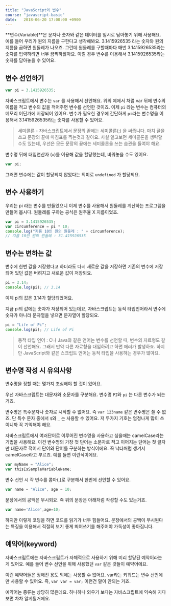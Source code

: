 ```yaml
---
title: "JavaScript와 변수"
course: "javascript-basic"
date:   2018-06-20 17:00:00 +0900
---
```




**변수(Variable)**은 문자나 숫자와 같은 데이터를 임시로 담아놓기 위해 사용해요. 예를 들어 우리가 원의 지름을 구한다고 생각해봐요. 3.1415926535 라는 숫자와 원의 지름을 곱하면 원둘레가 나오죠. 그런데 원둘레를 구할때마다 매번 3.1415926535라는 숫자를 입력하려면 너무 끔찍하잖아요. 이럴 경우 변수를 이용해서 3.1415926535라는 숫자를 담아놓을 수 있어요.



## 변수 선언하기

```js
var pi = 3.1415926535;
```

자바스크립트에서 변수는 `var` 를 사용해서 선언해요. 위의 예에서 처럼 var 뒤에 변수의 이름을 적고 변수의 값을 적어주면 변수를 선언한 것이죠. 이제 `pi` 라는 변수는 컴퓨터의 메모리 어딘가에 저장되어 있어요. 변수가 필요한 경우에 간단하게 `pi`라는 변수명을 이용해서 3.1415926535라는 숫자를 사용할 수 있어요.

>세미콜론 - 자바스크립트에서 문장의 끝에는 세미콜론(;) 을 써줍니다. 마치 글을 쓰고 문장의 끝에 마침표를 찍는것과 같아요. 사실 알고보면 세미콜론을 생략할 수도 있는데, 우선은 모든 문장의 끝에는 세미콜론을 쓰는 습관을 들여야 해요.



변수명 뒤에 대입연산자 (`=`)를 이용해 값을 할당했는데, 비워놓을 수도 있어요.

```js
var pi;
```

그러면 변수에는 값이 할당되지 않았다는 의미로 `undefined` 가 할당되요.



## 변수 사용하기

우리는 pi 라는 변수를 만들었으니 이제 변수를 사용해서 원둘레를 계산하는 프로그램을 만들어 봅시다. 원둘레를 구하는 공식은 원주율 X 지름이었죠.

```js
var pi = 3.1415926535;
var circumference = pi * 10;
console.log("지름 10인 원의 원둘레 : " + circumference);
// 지름 10인 원의 원둘레 : 31.415926535
```



## 변수는 변하는 값

변수에 한번 값을 저장했다고 하더라도 다시 새로운 값을 저장하면 기존의 변수에 저장되어 있던 값은 버려지고 새로운 값이 저장되요.

```js
pi = 3.14;
console.log(pi); // 3.14
```

이제 pi의 값은 3.14가 할당되었어요.

지금 pi의 값에는 숫자가 저장되어 있는데요, 자바스크립트는 동적 타입언어라서 변수에 숫자가 아니라 문자열을 넣으면 문자열이 할당되요.

```js
pi = "Life of Pi";
console.log(pi); // Life of Pi
```

> 동적 타입 언어 : C나 Java와 같은 언어는 변수를 선언할 때, 변수의 자료형도 같이 선언해요. 그래서 만약 다른 자료형을 대입하려고 하면 에러가 발생하죠. 하지만 JavaScript와 같은 스크립트 언어는 동적 타입을 사용하는 경우가 많아요.



## 변수명 작성 시 유의사항

변수명을 정할 때는 몇가지 조심해야 할 것이 있어요.

우선 자바스크립트는 대문자와 소문자를 구분해요. 변수명 `PI`와 `pi` 는 다른 변수가 되는거죠.

변수명은 특수문자나 숫자로 시작할 수 없어요. 즉 `var 123name` 같은 변수명은 쓸 수 없죠. 단 특수 문자 중에서 `$`와 `_` 는 사용할 수 있어요. 저 두가지 기호는 엄청나게 많이 쓰이니까 꼭 기억해야 해요.

자바스크립트에서 여러단어로 이루어진 변수명을 사용하고 싶을때는 camelCase라는 기법을 사용해요. 이건 변수명의 가장 첫 단어는 소문자로 적고 이어지는 단어는 첫 글자만 대문자로 적어서 단어와 단어를 구분하는 방식이에요. 꼭 낙타처럼 생겨서 camelCase라고 부르죠. 예를 들면 이런식이에요.

```js
var myName = "Alice";
var thisIsSampleVariableName;
```

변수 선언 시 각 변수를 콤마(,)로 구분해서 한번에 선언할 수 있어요.

```js
var name = "Alice", age = 10;
```

문장에서의 공백은 무시되요. 즉 위의 문장은 아래처럼 작성할 수도 있는거죠.

```js
var name='Alice',age=10;
```

하지만 이렇게 코딩을 하면 코드를 읽기가 너무 힘들어요. 문장에서의 공백이 무시된다는 특징을 이용해서 적절히 보기 좋게 띄어쓰기를 해주어야 가독성이 좋아집니다.



## 예약어(keyword)

자바스크립트에는 자바스크립트가 자체적으로 사용하기 위해 미리 할당된 예약어라는게 있어요. 예를 들어 변수 선언을 위해 사용했던 `var` 같은 것들이 예약어에요.

이런 예약어들은 정해진 용도 외에는 사용할 수 없어요. var라는 키워드는 변수 선언에만 사용할 수 있어요. 즉, `var var = var;` 이런건 말이 안되는 거죠.

예약어는 종류는 상당히 많은데요. 하나하나 외우기 보다는 자바스크립트에 익숙해 지다 보면 차차 알게될거에요.

